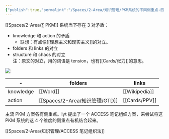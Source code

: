 ```yaml
---
{"publish":true,"permalink":"/Spaces/2-Area/知识管理/PKM系统的不同侧重点-四象限图 by lyt.md","title":"PKM系统的不同侧重点-四象限图 by lyt","created":"2022-06-22","modified":"2023-03-14","published":"2025-07-10T22:12:44.170+08:00","cssclasses":""}
---
```



[[Spaces/2-Area/∑ PKM]] 系统当下存在 3 对矛盾：

- knowledge 和 action 的矛盾
	- 联想：有点像[[理想主义和现实主义]]的对立。
- folders 和 links 的对立
- structure 和 chaos 的对立  
注：原文的对立，用的词语是 tension，也有[[Cards/张力]]的意思。

![](https://img2.oldwinter.top/PKM系统的不同侧重点-四象限图%20by%20lyt_image_1.png)

| - | folders | links |
| --------- | -------- | ------- |
| knowledge | [[Word]] |[[Wikipedia]] |
| action | [[Spaces/2-Area/知识管理/GTD]] |[[Cards/PPV]] |

主流 PKM 方案各有侧重点。lyt 提出了一个 ACCESS 笔记组织方案，来尝试将这 PKM 系统的这 4 个维度的侧重点有机结合起来。

[[Spaces/2-Area/知识管理/ACCESS 笔记组织法]]